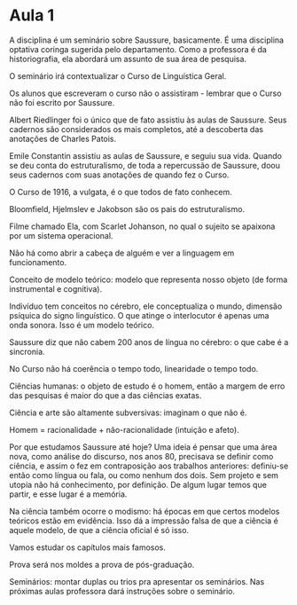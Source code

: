 Aula 1
======

A disciplina é um seminário sobre Saussure, basicamente. É uma disciplina optativa coringa sugerida pelo departamento. Como a professora é da historiografia, ela abordará um assunto de sua área de pesquisa.

O seminário irá contextualizar o Curso de Linguística Geral.

Os alunos que escreveram o curso não o assistiram - lembrar que o Curso não foi escrito por Saussure.

Albert Riedlinger foi o único que de fato assistiu às aulas de Saussure. Seus cadernos são considerados os mais completos, até a descoberta das anotações de Charles Patois.

Emile Constantin assistiu as aulas de Saussure, e seguiu sua vida. Quando se deu conta do estruturalismo, de toda a repercussão de Saussure, doou seus cadernos com suas anotações de quando fez o Curso.

O Curso de 1916, a vulgata, é o que todos de fato conhecem.

Bloomfield, Hjelmslev e Jakobson são os pais do estruturalismo.

Filme chamado Ela, com Scarlet Johanson, no qual o sujeito se apaixona por um sistema operacional.

Não há como abrir a cabeça de alguém e ver a linguagem em funcionamento.

Conceito de modelo teórico: modelo que representa nosso objeto (de forma instrumental e cognitiva).

Indivíduo tem conceitos no cérebro, ele conceptualiza o mundo, dimensão psíquica do signo linguístico. O que atinge o interlocutor é apenas uma onda sonora. Isso é um modelo teórico.

Saussure diz que não cabem 200 anos de língua no cérebro: o que cabe é a sincronia.

No Curso não há coerência o tempo todo, linearidade o tempo todo.

Ciências humanas: o objeto de estudo é o homem, então a margem de erro das pesquisas é maior do que a das ciências exatas.

Ciência e arte são altamente subversivas: imaginam o que não é.

Homem = racionalidade + não-racionalidade (intuição e afeto).

Por que estudamos Saussure até hoje? Uma ideia é pensar que uma área nova, como análise do discurso, nos anos 80, precisava se definir como ciência, e assim o fez em contraposição aos trabalhos anteriores: definiu-se então como língua ou fala, ou como nenhum dos dois. Sem projeto e sem utopia não há conhecimento, por definição. De algum lugar temos que partir, e esse lugar é a memória.

Na ciência também ocorre o modismo: há épocas em que certos modelos teóricos estão em evidência. Isso dá a impressão falsa de que a ciência é aquele modelo, de que a ciência oficial é só isso.

Vamos estudar os capítulos mais famosos.

Prova será nos moldes a prova de pós-graduação.

Seminários: montar duplas ou trios pra apresentar os seminários. Nas próximas aulas professora dará instruções sobre o seminário.
